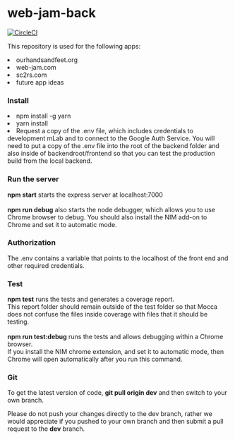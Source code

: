 # web-jam-back
[![CircleCI](https://circleci.com/gh/WebJamApps/web-jam-back.svg?style=svg)](https://circleci.com/gh/WebJamApps/web-jam-back)

<p>This repository is used for the following apps:</p>
<ui>
<li>ourhandsandfeet.org</li>
<li>web-jam.com</li>
<li>sc2rs.com</li>
<li>future app ideas</li>
</ul>

<h3>Install</h3>
<ui>
<li>npm install -g yarn</li>
<li>yarn install</li>
<li>Request a copy of the .env file, which includes credentials to development mLab and to connect to the Google Auth Service. You will need to put a copy of the .env file into the root of the backend folder and also inside of backendroot/frontend so that you can test the production build from the local backend.</li>

<h3>Run the server</h3>
<b>npm start</b> starts the express server at localhost:7000<br>
<br>
<b>npm run debug</b> also starts the node debugger, which allows you to use Chrome browser to debug. You should also install the NIM add-on to Chrome and set it to automatic mode.

<h3>Authorization</h3>
The .env contains a variable that points to the localhost of the front end and other required credentials.<br>

<h3>Test</h3>
<b>npm test</b> runs the tests and generates a coverage report.<br>This report folder should remain outside of the test folder so that Mocca does not confuse the files inside coverage with files that it should be testing.<br><br>
<b>npm run test:debug</b> runs the tests and allows debugging within a Chrome browser.<br>If you install the NIM chrome extension, and set it to automatic mode, then Chrome will open automatically after you run this command.

<h3>Git</h3>
To get the latest version of code, <b>git pull origin dev</b> and then switch to your own branch.

Please do not push your changes directly to the dev branch, rather we would appreciate if you pushed to your own branch and then submit a pull request to the <b>dev</b> branch.
